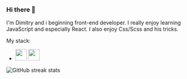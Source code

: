 ### Hi there 👋

I'm Dimitry and i beginning front-end developer. I really enjoy learning JavaScript and especially React. I also enjoy Css/Scss and his tricks.

My stack:
* <img width='30px' src="https://cdn.jsdelivr.net/gh/devicons/devicon/icons/react/react-original-wordmark.svg" />
  <img src='https://www.vectorlogo.zone/logos/reactjs/reactjs-ar21.svg' width='30px'/>
![GitHub streak stats](https://github-readme-streak-stats.herokuapp.com/?user=Dimitry-prog)  
